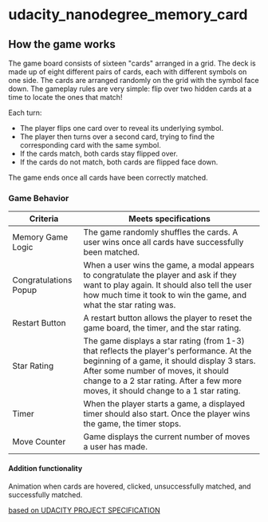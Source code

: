 # udacity_nanodegree_memory_card

## How the game works

The game board consists of sixteen "cards" arranged in a grid. The deck is made up of eight different pairs of cards, each with different symbols on one side. The cards are arranged randomly on the grid with the symbol face down. The gameplay rules are very simple: flip over two hidden cards at a time to locate the ones that match!

Each turn:

* The player flips one card over to reveal its underlying symbol.
* The player then turns over a second card, trying to find the corresponding card with the same symbol.
* If the cards match, both cards stay flipped over.
* If the cards do not match, both cards are flipped face down.

The game ends once all cards have been correctly matched.

### Game Behavior

Criteria | Meets specifications
--- | ---- 
Memory Game Logic | The game randomly shuffles the cards. A user wins once all cards have successfully been matched.
Congratulations Popup | When a user wins the game, a modal appears to congratulate the player and ask if they want to play again. It should also tell the user how much time it took to win the game, and what the star rating was.
Restart Button | A restart button allows the player to reset the game board, the timer, and the star rating.
Star Rating | The game displays a star rating (from 1-3) that reflects the player's performance. At the beginning of a game, it should display 3 stars. After some number of moves, it should change to a 2 star rating. After a few more moves, it should change to a 1 star rating.
Timer | When the player starts a game, a displayed timer should also start. Once the player wins the game, the timer stops.
Move Counter | Game displays the current number of moves a user has made.

#### Addition functionality
Animation when cards are hovered, clicked, unsuccessfully matched, and successfully matched.

[based on UDACITY PROJECT SPECIFICATION](https://review.udacity.com/#!/rubrics/591/view)
